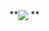 **<img align="center" src="https://github-readme-stats.vercel.app/api/<CARD_TYPE>/?username=<USERNAME>&theme=<THEME_NAME>" />
**
